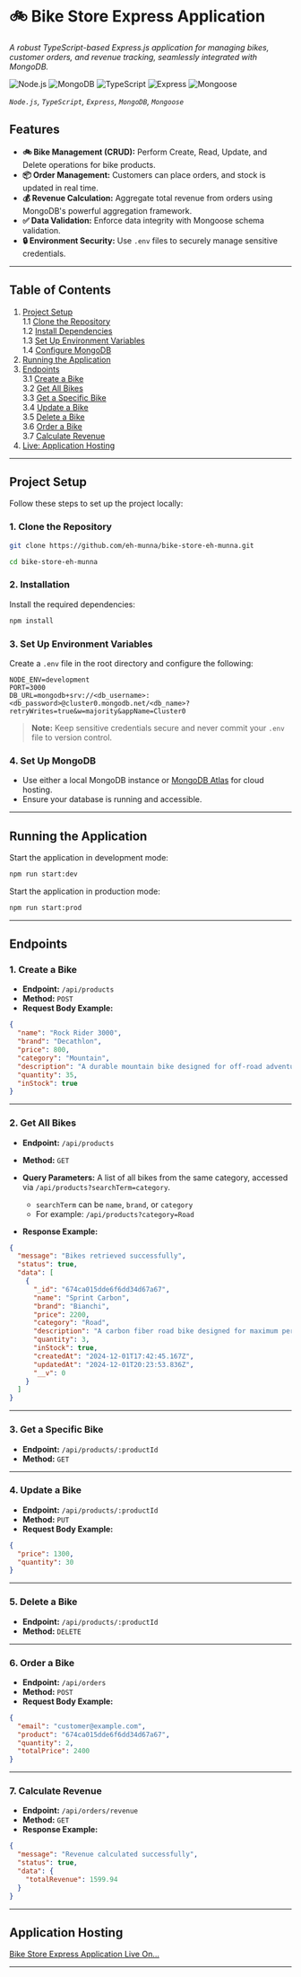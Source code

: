 # 🚲 Bike Store Express Application

_A robust TypeScript-based Express.js application for managing bikes, customer orders, and revenue tracking, seamlessly integrated with MongoDB._

![Node.js](https://img.shields.io/badge/node.js-v16-green) ![MongoDB](https://img.shields.io/badge/mongodb-atlas-brightgreen) ![TypeScript](https://img.shields.io/badge/TypeScript-4.x-blue) ![Express](https://img.shields.io/badge/Express-4.x-orange) ![Mongoose](https://img.shields.io/badge/Mongoose-5.x-blueviolet)

_`Node.js`, `TypeScript`, `Express`, `MongoDB`, `Mongoose`_

## Features

- **🚲 Bike Management (CRUD):** Perform Create, Read, Update, and Delete operations for bike products.
- **📦 Order Management:** Customers can place orders, and stock is updated in real time.
- **💰 Revenue Calculation:** Aggregate total revenue from orders using MongoDB's powerful aggregation framework.
- **✅ Data Validation:** Enforce data integrity with Mongoose schema validation.
- **🔒 Environment Security:** Use `.env` files to securely manage sensitive credentials.

---

## Table of Contents

1. [Project Setup](#project-setup)  
   1.1 [Clone the Repository](#1-clone-the-repository)  
   1.2 [Install Dependencies](#2-installation)  
   1.3 [Set Up Environment Variables](#3-set-up-environment-variables)  
   1.4 [Configure MongoDB](#4-set-up-mongodb)
2. [Running the Application](#running-the-application)
3. [Endpoints](#endpoints)  
   3.1 [Create a Bike](#1-create-a-bike)  
   3.2 [Get All Bikes](#2-get-all-bikes)  
   3.3 [Get a Specific Bike](#3-get-a-specific-bike)  
   3.4 [Update a Bike](#4-update-a-bike)  
   3.5 [Delete a Bike](#5-delete-a-bike)  
   3.6 [Order a Bike](#6-order-a-bike)  
   3.7 [Calculate Revenue](#7-calculate-revenue)
4. [Live: Application Hosting](#application-hosting)

---

## Project Setup

Follow these steps to set up the project locally:

### 1. Clone the Repository

```bash
git clone https://github.com/eh-munna/bike-store-eh-munna.git
```

```bash
cd bike-store-eh-munna
```

### 2. Installation

Install the required dependencies:

```bash
npm install
```

### 3. Set Up Environment Variables

Create a `.env` file in the root directory and configure the following:

```env
NODE_ENV=development
PORT=3000
DB_URL=mongodb+srv://<db_username>:<db_password>@cluster0.mongodb.net/<db_name>?retryWrites=true&w=majority&appName=Cluster0
```

> **Note:** Keep sensitive credentials secure and never commit your `.env` file to version control.

### 4. Set Up MongoDB

- Use either a local MongoDB instance or [MongoDB Atlas](https://www.mongodb.com/cloud/atlas) for cloud hosting.
- Ensure your database is running and accessible.

---

## Running the Application

Start the application in development mode:

```bash
npm run start:dev
```

Start the application in production mode:

```bash
npm run start:prod
```

---

## Endpoints

### 1. Create a Bike

- **Endpoint:** `/api/products`
- **Method:** `POST`
- **Request Body Example:**

```json
{
  "name": "Rock Rider 3000",
  "brand": "Decathlon",
  "price": 800,
  "category": "Mountain",
  "description": "A durable mountain bike designed for off-road adventures.",
  "quantity": 35,
  "inStock": true
}
```

---

### 2. Get All Bikes

- **Endpoint:** `/api/products`
- **Method:** `GET`
- **Query Parameters:** A list of all bikes from the same category, accessed via `/api/products?searchTerm=category`.

  - `searchTerm` can be `name`, `brand`, or `category`
  - For example: `/api/products?category=Road`

- **Response Example:**

```json
{
  "message": "Bikes retrieved successfully",
  "status": true,
  "data": [
    {
      "_id": "674ca015dde6f6dd34d67a67",
      "name": "Sprint Carbon",
      "brand": "Bianchi",
      "price": 2200,
      "category": "Road",
      "description": "A carbon fiber road bike designed for maximum performance.",
      "quantity": 3,
      "inStock": true,
      "createdAt": "2024-12-01T17:42:45.167Z",
      "updatedAt": "2024-12-01T20:23:53.836Z",
      "__v": 0
    }
  ]
}
```

---

### 3. Get a Specific Bike

- **Endpoint:** `/api/products/:productId`
- **Method:** `GET`

---

### 4. Update a Bike

- **Endpoint:** `/api/products/:productId`
- **Method:** `PUT`
- **Request Body Example:**

```json
{
  "price": 1300,
  "quantity": 30
}
```

---

### 5. Delete a Bike

- **Endpoint:** `/api/products/:productId`
- **Method:** `DELETE`

---

### 6. Order a Bike

- **Endpoint:** `/api/orders`
- **Method:** `POST`
- **Request Body Example:**

```json
{
  "email": "customer@example.com",
  "product": "674ca015dde6f6dd34d67a67",
  "quantity": 2,
  "totalPrice": 2400
}
```

---

### 7. Calculate Revenue

- **Endpoint:** `/api/orders/revenue`
- **Method:** `GET`
- **Response Example:**

```json
{
  "message": "Revenue calculated successfully",
  "status": true,
  "data": {
    "totalRevenue": 1599.94
  }
}
```

---

## Application Hosting

[Bike Store Express Application Live On...](https://bike-store-eh-munna.vercel.app/)

---
